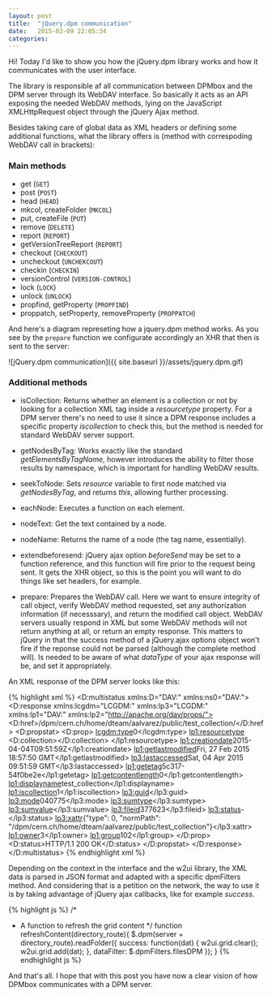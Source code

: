 ```yaml
---
layout: post
title:  "jQuery.dpm communication"
date:   2015-03-09 22:05:34
categories:
---
```

Hi! Today I'd like to show you how the jQuery.dpm library works and how it communicates with the user interface.

The library is responsible af all communication between DPMbox and the DPM server through its WebDAV interface. So basically it acts as an API exposing the needed WebDAV methods, lying on the JavaScript XMLHttpRequest object through the jQuery Ajax method.

Besides taking care of global data as XML headers or defining some additional functions, what the library offers is (method with correspoding WebDAV call in brackets):

### Main methods

- get (`GET`)
- post (`POST`)
- head (`HEAD`)
- mkcol, createFolder (`MKCOL`)
- put, createFile (`PUT`)
- remove (`DELETE`)
- report (`REPORT`)
- getVersionTreeReport (`REPORT`)
- checkout (`CHECKOUT`)
- uncheckout (`UNCHEKCOUT`)
- checkin (`CHECKIN`)
- versionControl (`VERSION-CONTROL`)
- lock (`LOCK`)
- unlock (`UNLOCK`)
- propfind, getProperty (`PROPFIND`)
- proppatch, setProperty, removeProperty (`PROPPATCH`)


And here's a diagram represeting how a jquery.dpm method works. As you see by the `prepare` function we configurate accordingly an XHR that then is sent to the server:

![jQuery.dpm communication]({{ site.baseurl }}/assets/jquery.dpm.gif)



### Additional methods

- isCollection: Returns whether an element is a collection or not by looking for a collection XML tag inside a *resourcetype* property. For a DPM server there's no need to use it since a DPM response includes a specific property *iscollection* to check this, but the method is needed for standard WebDAV server support.

- getNodesByTag: Works exactly like the standard *getElementsByTagName*, however introduces the ability to filter those results by namespace, which is important for handling WebDAV results.

- seekToNode: Sets *resource* variable to first node matched via *getNodesByTag*, and returns *this*, allowing further processing.

- eachNode: Executes a function on each element.

- nodeText: Get the text contained by a node.

- nodeName: Returns the name of a node (the tag name, essentially).

- extendbeforesend: jQuery ajax option *beforeSend* may be set to a function reference, and this function will fire prior to the request being sent. It gets the XHR object, so this is the point you will want to do things like set headers, for example.

- prepare: Prepares the WebDAV call. Here we want to ensure integrity of call object, verify WebDAV method requested, set any authorization information (if necesssary), and return the modified call object. WebDAV servers usually respond in XML but some WebDAV methods will not return anything at all, or return an empty response. This matters to jQuery in that the success method of a jQuery.ajax options object won't fire if the reponse could not be parsed (although the complete method will). Is needed to be aware of what *dataType* of your ajax response will be, and set it appropriately.

An XML response of the DPM server looks like this:

{% highlight xml %}
<D:multistatus xmlns:D="DAV:" xmlns:ns0="DAV:">
	<D:response xmlns:lcgdm="LCGDM:" xmlns:lp3="LCGDM:" xmlns:lp1="DAV:" xmlns:lp2="http://apache.org/dav/props/">
		<D:href>/dpm/cern.ch/home/dteam/aalvarez/public/test_collection/</D:href>
		<D:propstat>
			<D:prop>
				<lcgdm:type>0</lcgdm:type>
				<lp1:resourcetype>
					<D:collection></D:collection>
				</lp1:resourcetype>
				<lp1:creationdate>2015-04-04T09:51:59Z</lp1:creationdate>
				<lp1:getlastmodified>Fri, 27 Feb 2015 18:57:50 GMT</lp1:getlastmodified>
				<lp3:lastaccessed>Sat, 04 Apr 2015 09:51:59 GMT</lp3:lastaccessed>
				<lp1:getetag>5c317-54f0be2e</lp1:getetag>
				<lp1:getcontentlength>0</lp1:getcontentlength>
				<lp1:displayname>test_collection</lp1:displayname>
				<lp1:iscollection>1</lp1:iscollection>
				<lp3:guid></lp3:guid>
				<lp3:mode>040775</lp3:mode>
				<lp3:sumtype></lp3:sumtype>
				<lp3:sumvalue></lp3:sumvalue>
				<lp3:fileid>377623</lp3:fileid>
				<lp3:status>-</lp3:status>
				<lp3:xattr>{"type": 0, "normPath": "\/dpm\/cern.ch\/home\/dteam\/aalvarez\/public\/test_collection"}</lp3:xattr>
				<lp1:owner>3</lp1:owner>
				<lp1:group>102</lp1:group>
			</D:prop>
			<D:status>HTTP/1.1 200 OK</D:status>
		</D:propstat>
	</D:response>
</D:multistatus>
{% endhighlight xml %}


Depending on the context in the interface and the w2ui library, the XML data is parsed in JSON format and adapted with a specific dpmFilters method. And considering that is a petition on the network, the way to use it is by taking advantage of jQuery ajax callbacks, like for example *success*. 


{% highlight js %}
/*
 * A function to refresh the grid content
 */
function refreshContent(directory_route){
    $.dpm(server + directory_route).readFolder({
        success:    function(dat) {
            w2ui.grid.clear();
            w2ui.grid.add(dat);
        },
        dataFilter: $.dpmFilters.filesDPM
    });
}
{% endhighlight js %}



And that's all. I hope that with this post you have now a clear vision of how DPMbox communicates with a DPM server.


[dpmdemo]: http://www.calvellido.es/dpm
[ztree]: http://www.ztree.me
[w2ui]: http://w2ui.com
